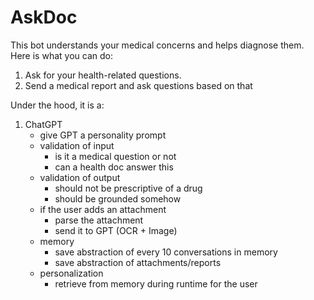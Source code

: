 # AskDoc

This bot understands your medical concerns and helps diagnose them. Here is what you can do:

1. Ask for your health-related questions.
2. Send a medical report and ask questions based on that

Under the hood, it is a:

1. ChatGPT
    - give GPT a personality prompt
    - validation of input
      - is it a medical question or not
      - can a health doc answer this
    - validation of output
      - should not be prescriptive of a drug
      - should be grounded somehow
    - if the user adds an attachment
      - parse the attachment
      - send it to GPT (OCR + Image)
    - memory
      - save abstraction of every 10 conversations in memory
      - save abstraction of attachments/reports
    - personalization
      - retrieve from memory during runtime for the user
